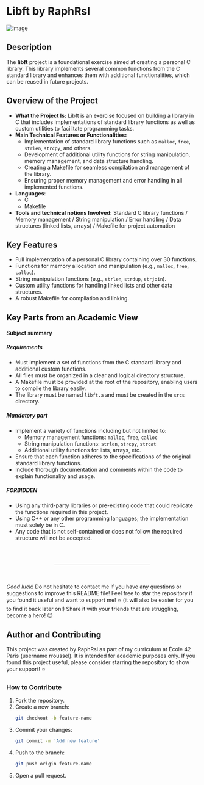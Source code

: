 # Libft by RaphRsl
![image](https://github.com/user-attachments/assets/6a3f15de-c924-47c2-8e46-4772a6920325)

## Description

The **libft** project is a foundational exercise aimed at creating a personal C library. This library implements several common functions from the C standard library and enhances them with additional functionalities, which can be reused in future projects. 

## Overview of the Project

- **What the Project Is:**
  Libft is an exercise focused on building a library in C that includes implementations of standard library functions as well as custom utilities to facilitate programming tasks.
- **Main Technical Features or Functionalities:** 
  - Implementation of standard library functions such as `malloc`, `free`, `strlen`, `strcpy`, and others.
  - Development of additional utility functions for string manipulation, memory management, and data structure handling.
  - Creating a Makefile for seamless compilation and management of the library.
  - Ensuring proper memory management and error handling in all implemented functions.
- **Languages**:
	- C
	- Makefile
- **Tools and technical notions Involved:**
	Standard C library functions / Memory management / String manipulation / Error handling / Data structures (linked lists, arrays) / Makefile for project automation

## Key Features

- Full implementation of a personal C library containing over 30 functions.
- Functions for memory allocation and manipulation (e.g., `malloc`, `free`, `calloc`).
- String manipulation functions (e.g., `strlen`, `strdup`, `strjoin`).
- Custom utility functions for handling linked lists and other data structures.
- A robust Makefile for compilation and linking.

## Key Parts from an Academic View

#### Subject summary

##### Requirements
- Must implement a set of functions from the C standard library and additional custom functions.
- All files must be organized in a clear and logical directory structure.
- A Makefile must be provided at the root of the repository, enabling users to compile the library easily.
- The library must be named `libft.a` and must be created in the `srcs` directory.

##### Mandatory part
- Implement a variety of functions including but not limited to:
  - Memory management functions: `malloc`, `free`, `calloc`
  - String manipulation functions: `strlen`, `strcpy`, `strcat`
  - Additional utility functions for lists, arrays, etc.
- Ensure that each function adheres to the specifications of the original standard library functions.
- Include thorough documentation and comments within the code to explain functionality and usage.

##### FORBIDDEN
- Using any third-party libraries or pre-existing code that could replicate the functions required in this project.
- Using C++ or any other programming languages; the implementation must solely be in C.
- Any code that is not self-contained or does not follow the required structure will not be accepted.

<br><br>
<hr style="width: 50%; margin: auto;">
<br><br>

*Good luck!* Do not hesitate to contact me if you have any questions or suggestions to improve this README file! Feel free to star the repository if you found it useful and want to support me! ⭐ (it will also be easier for you to find it back later on!) Share it with your friends that are struggling, become a hero! 😉

## Author and Contributing

This project was created by RaphRsl as part of my curriculum at École 42 Paris (username rroussel). It is intended for academic purposes only. If you found this project useful, please consider starring the repository to show your support! ⭐

### How to Contribute

1. Fork the repository.
2. Create a new branch:
   ```bash
   git checkout -b feature-name
   ```
3. Commit your changes:
   ```bash
   git commit -m 'Add new feature'
   ```
4. Push to the branch:
   ```bash
   git push origin feature-name
   ```
5. Open a pull request.
